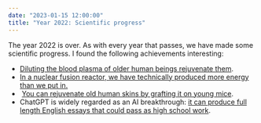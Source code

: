 ```yaml
---
date: "2023-01-15 12:00:00"
title: "Year 2022: Scientific progress"
---
```




The year 2022 is over. As with every year that passes, we have made some scientific progress. I found the following achievements interesting:

- [Diluting the blood plasma of older human beings rejuvenate them](https://link.springer.com/article/10.1007/s11357-022-00645-w).
- [In a nuclear fusion reactor, we have technically produced more energy than we put in.](https://theconversation.com/why-fusion-ignition-is-being-hailed-as-a-major-breakthrough-in-fusion-a-nuclear-physicist-explains-196475)
-  [You can rejuvenate old human skins by grafting it on young mice](https://pubmed.ncbi.nlm.nih.gov/35749494/).
- ChatGPT is widely regarded as an AI breakthrough: [it can produce full length English essays that could pass as high school work](https://www.forbes.com/sites/steveforbes/2022/12/13/is-the-high-school-english-teacher-on-the-way-to-extinction/).


